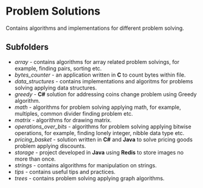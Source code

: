 # Problem Solutions

Contains algorithms and implementations for different problem solving.

## Subfolders

- _array_ - contains algorithms for array related problem solvings, for example, finding pairs, sorting etc.
- _bytes_counter_ - an application written in **C** to count bytes within file.
- _data_structures_ - contains implementations and algoritms for problems solving applying data structures.
- _greedy_ - **C#** solution for addressing coins change problem using Greedy algorithm.
- _math_ - algorithms for problem solving applying math, for example, multiples, common divider finding problem etc. 
- _matrix_ - algorithms for drawing matrix. 
- _operations_over_bits_ - algorithms for problem solving applying bitwise operations, for example, finding lonely integer, nibble data type etc.
- _pricing_basket_ - solution written in **C#** and **Java** to solve pricing goods problem applying discounts.
- _storage_ - project developed in **Java** using **Redis** to store images no more than once. 
- _strings_ - contains algorithms for manipulation on strings. 
- _tips_ - contains useful tips and practices.
- _trees_ - contains problem solving applying graph algorithms.
